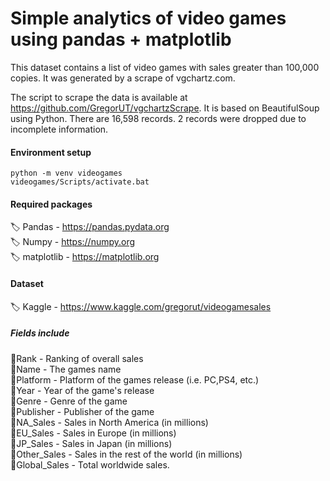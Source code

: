 # Simple analytics of video games using pandas + matplotlib
This dataset contains a list of video games with sales greater than 100,000 copies. It was generated by a scrape of vgchartz.com.

The script to scrape the data is available at https://github.com/GregorUT/vgchartzScrape.
It is based on BeautifulSoup using Python.
There are 16,598 records. 2 records were dropped due to incomplete information.


#### Environment setup
```
python -m venv videogames
videogames/Scripts/activate.bat
```

#### Required packages
:label:	Pandas - https://pandas.pydata.org<br/>
:label:	Numpy - https://numpy.org<br/>
:label:	matplotlib - https://matplotlib.org<br/>

#### Dataset
:label: Kaggle - https://www.kaggle.com/gregorut/videogamesales<br/>
##### Fields include<br/>
:broom:Rank - Ranking of overall sales<br/>
:broom:Name - The games name<br/>
:broom:Platform - Platform of the games release (i.e. PC,PS4, etc.)<br/>
:broom:Year - Year of the game's release<br/>
:broom:Genre - Genre of the game<br/>
:broom:Publisher - Publisher of the game<br/>
:broom:NA_Sales - Sales in North America (in millions)<br/>
:broom:EU_Sales - Sales in Europe (in millions)<br/>
:broom:JP_Sales - Sales in Japan (in millions)<br/>
:broom:Other_Sales - Sales in the rest of the world (in millions)<br/>
:broom:Global_Sales - Total worldwide sales.<br/>

